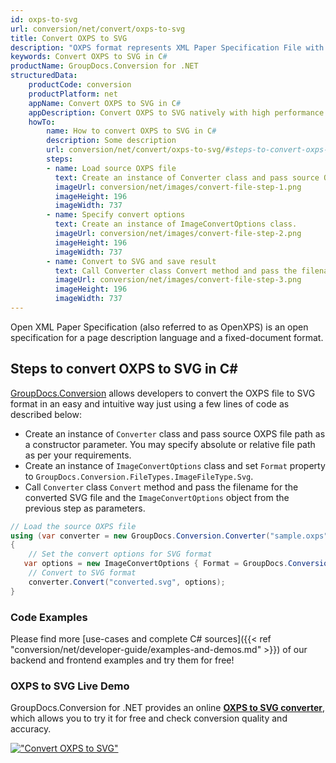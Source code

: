 ```yaml
---
id: oxps-to-svg
url: conversion/net/convert/oxps-to-svg
title: Convert OXPS to SVG
description: "OXPS format represents XML Paper Specification File with .oxps extension. Learn how to convert OXPS to SVG file programmatically in C# language using GroupDocs.Conversion for .NET library."
keywords: Convert OXPS to SVG in C#
productName: GroupDocs.Conversion for .NET
structuredData:
    productCode: conversion
    productPlatform: net
    appName: Convert OXPS to SVG in C#
    appDescription: Convert OXPS to SVG natively with high performance using C# language and server side GroupDocs.Conversion for .NET APIs, without the use of any software like Microsoft or Open Office.
    howTo:
        name: How to convert OXPS to SVG in C# 
        description: Some description
        url: conversion/net/convert/oxps-to-svg/#steps-to-convert-oxps-to-svg-in-c
        steps:
        - name: Load source OXPS file 
          text: Create an instance of Converter class and pass source OXPS file path as a constructor parameter. You may specify absolute or relative file path as per your requirements. 
          imageUrl: conversion/net/images/convert-file-step-1.png
          imageHeight: 196
          imageWidth: 737
        - name: Specify convert options 
          text: Create an instance of ImageConvertOptions class.
          imageUrl: conversion/net/images/convert-file-step-2.png
          imageHeight: 196
          imageWidth: 737
        - name: Convert to SVG and save result 
          text: Call Converter class Convert method and pass the filename for the converted HTML file and the ImageConvertOptions object from the previous step as parameters.
          imageUrl: conversion/net/images/convert-file-step-3.png
          imageHeight: 196
          imageWidth: 737
---
```


Open XML Paper Specification (also referred to as OpenXPS) is an open specification for a page description language and a fixed-document format.

## Steps to convert OXPS to SVG in C#

[GroupDocs.Conversion](https://products.groupdocs.com/conversion/net) allows developers to convert the OXPS file to SVG format in an easy and intuitive way just using a few lines of code as described below:

* Create an instance of `Converter` class and pass source OXPS file path as a constructor parameter. You may specify absolute or relative file path as per your requirements. 
* Create an instance of `ImageConvertOptions` class and set `Format` property to `GroupDocs.Conversion.FileTypes.ImageFileType.Svg`.
* Call `Converter` class `Convert` method and pass the filename for the converted SVG file and the `ImageConvertOptions` object from the previous step as parameters.

```csharp
// Load the source OXPS file
using (var converter = new GroupDocs.Conversion.Converter("sample.oxps"))
{
    // Set the convert options for SVG format
   var options = new ImageConvertOptions { Format = GroupDocs.Conversion.FileTypes.ImageFileType.Svg };
    // Convert to SVG format
    converter.Convert("converted.svg", options);
}
```

### Code Examples

Please find more [use-cases and complete C# sources]({{< ref "conversion/net/developer-guide/examples-and-demos.md" >}}) of our backend and frontend examples and try them for free!

### OXPS to SVG Live Demo

GroupDocs.Conversion for .NET provides an online [**OXPS to SVG converter**](https://products.groupdocs.app/conversion/oxps-to-svg), which allows you to try it for free and check conversion quality and accuracy.

[!["Convert OXPS to SVG"](conversion/net/images/convert-to-svg/convert-oxps-to-svg.png)](https://products.groupdocs.app/conversion/oxps-to-svg)
